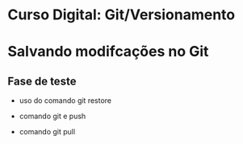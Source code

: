 # Curso Digital: Git/Versionamento

# Salvando modifcações no Git

## Fase de teste

* uso do comando git restore

* comando git e push
* comando git pull
  
